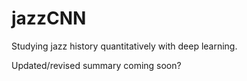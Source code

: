 # jazzCNN
Studying jazz history quantitatively with deep learning.

Updated/revised summary coming soon?
